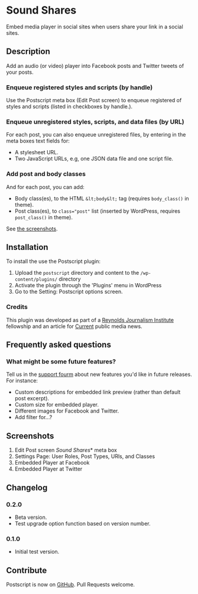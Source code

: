 # Sound Shares

Embed media player in social sites when users share your link in a social sites.

## Description

Add an audio (or video) player into Facebook posts and Twitter tweets of your posts.

### Enqueue registered styles and scripts (by handle)

Use the Postscript meta box (Edit Post screen) to enqueue registered of styles and scripts (listed in checkboxes by handle.).

### Enqueue unregistered styles, scripts, and data files (by URL)

For each post, you can also enqueue unregistered files, by entering in the meta boxes text fields for:
* A stylesheet URL.
* Two JavaScript URLs, e.g, one JSON data file and one script file.

### Add post and body classes

And for each post, you can add:
* Body class(es), to the HTML `&lt;body&lt;` tag (requires `body_class()` in theme).
* Post class(es), to `class="post"` list (inserted by WordPress, requires `post_class()` in theme).

See [the screenshots](https://wordpress.org/plugins/postscript/screenshots/).

## Installation

To install the use the Postscript plugin:

1. Upload the `postscript` directory and content to the `/wp-content/plugins/` directory
2. Activate the plugin through the 'Plugins' menu in WordPress
3. Go to the Setting: Postscript options screen.

### Credits

This plugin was developed as part of a [Reynolds Journalism Institute](https://www.rjionline.org) fellowship and an article for [Current](https://current.org) public media news.

## Frequently asked questions

### What might be some future features?

Tell us in the [support fourm](https://wordpress.org/support/plugin/postscript) about new features you'd like in future releases. For instance:

* Custom descriptions for embedded link preview (rather than default post excerpt).
* Custom size for embedded player.
* Different images for Facebook and Twitter.
* Add filter for...?

## Screenshots

1. Edit Post screen *Sound Shares** meta box
2. Settings Page: User Roles, Post Types, URls, and Classes
3. Embedded Player at Facebook
4. Embedded Player at Twitter

## Changelog

### 0.2.0
* Beta version.
* Test upgrade option function based on version number.

### 0.1.0
* Initial test version.

## Contribute
Postscript is now on [GitHub](https://github.com/hearvox/postscript). Pull Requests welcome.
